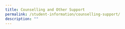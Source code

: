 ```yaml
---
title: Counselling and Other Support
permalink: /student-information/counselling-support/
description: ""
---
```

